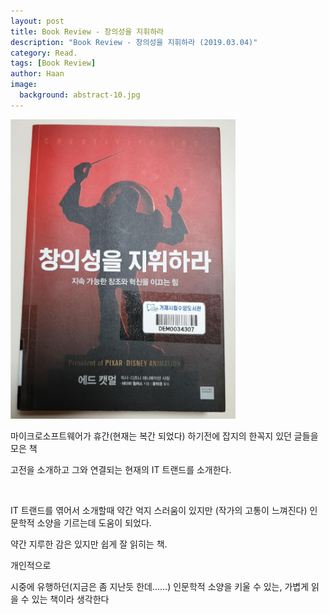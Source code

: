 ```yaml
---
layout: post
title: Book Review - 창의성을 지휘하라
description: "Book Review - 창의성을 지휘하라 (2019.03.04)" 
category: Read.
tags: [Book Review]
author: Haan
image:
  background: abstract-10.jpg
---
```

<img src="/assets/img/BR_190304.jpg" width="360">
<br/>
<p>마이크로소프트웨어가 휴간(현재는 복간 되었다) 하기전에 잡지의 한꼭지 있던 글들을 모은 책</p>
<p>고전을 소개하고 그와 연결되는 현재의 IT 트랜드를 소개한다.</p>
<br>
<p>IT 트랜드를 엮어서 소개할때 약간 억지 스러움이 있지만 (작가의 고통이 느껴진다) 인문학적 소양을 기르는데 도움이 되었다.</p>
<p>약간 지루한 감은 있지만 쉽게 잘 읽히는 책.</p>
<p>개인적으로 </p>
<p>시중에 유행하던(지금은 좀 지난듯 한데......) 인문학적 소양을 키울 수 있는, 가볍게 읽을 수 있는 책이라 생각한다</p>